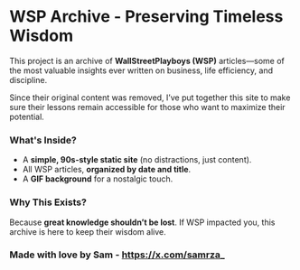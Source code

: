 # WSP Archive - Preserving Timeless Wisdom  

This project is an archive of **WallStreetPlayboys (WSP)** articles—some of the most valuable insights ever written on business, life efficiency, and discipline.  

Since their original content was removed, I’ve put together this site to make sure their lessons remain accessible for those who want to maximize their potential.  

### What's Inside?  
- A **simple, 90s-style static site** (no distractions, just content).  
- All WSP articles, **organized by date and title**.  
- A **GIF background** for a nostalgic touch.  

### Why This Exists?  
Because **great knowledge shouldn’t be lost**. If WSP impacted you, this archive is here to keep their wisdom alive.  

### Made with love by Sam  - https://x.com/samrza_ 
